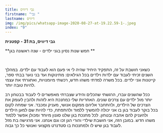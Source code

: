 ```yaml
---
title: גבי דיוויס
firstname: "גבי "
lastname: דיוויס
img: /img/pics/whatsapp-image-2020-08-27-at-19.22.59-1-.jpeg
index: "9"
---
```


**גבי דיוויס, בת 31 - קפטנית**

**חמש שנות נסיון בגני ילדים - שנה ראשונה בגן **

**<br/>**

כשאני חושבת על זה, התפקיד היחיד שהיה לי אי פעם הוא לעבוד עם ילדים. במהלך השנים זכיתי לעבוד עם ילדות וילדים בכל הגילאים: מתינוקות ועד בני נוער בבתי ספר, קייטנות וגני ילדים. בכל משרה למדתי משהו חדש, רכשתי מיומנויות, ואתגרתי את עצמי להיות טובה יותר.

ככל שהשנים עברו, הרגשתי שהכלים והידע שצברתי מאפשרים לי לעבוד בבטחון רב יותר מול ילדים עם צרכים שונים. האחריות שלי כמחנכת היא לזהות ולהבין לעומק את הצרכים של הילדים, ולהתחבר אליהם ממקום אנושי, מעניק ומכבד. אני שמחה לקום בכל בוקר לעבוד בגן בו אני יכולה להמשיך ללמוד ולהתפתח, כדי להיות שם למען הילדים ולהעניק להם אהבה ובטחון. לכל מחנכת בגן שלנו סגנון מיוחד ומכולן אפשר ללמוד משהו חדש. במובן הזה, אני חושבת שילדי והורי הגן זכו וגם אנחנו. אני מרגישה בת מזל לעבוד בגן שיש לו ולמחנכות בו סטדנרט מקצועי ואנושי כל כך גבוה.

